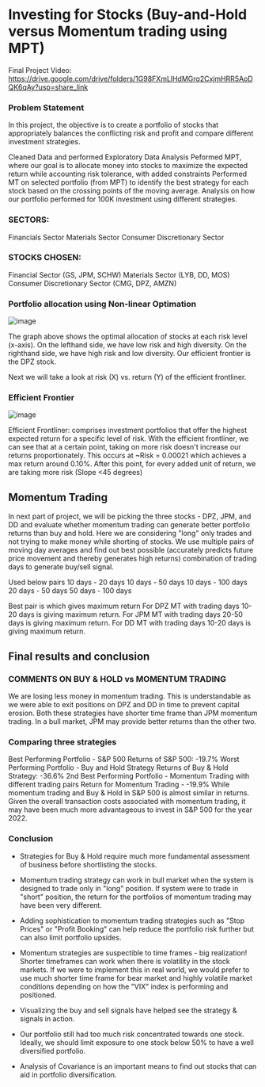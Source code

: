 # Investing for Stocks (Buy-and-Hold versus Momentum trading using MPT)
 Final Project Video: https://drive.google.com/drive/folders/1G98FXmLlHdMGrq2CxjmHRR5AoDQK6qAy?usp=share_link

### Problem Statement
In this project, the objective is to create a portfolio of stocks that appropriately balances the conflicting risk and profit and compare different investment strategies.

Cleaned Data and performed Exploratory Data Analysis
Peformed MPT, where our goal is to allocate money into stocks to maximize the expected return while accounting risk tolerance, with added constraints
Performed MT on selected portfolio (from MPT) to identify the best strategy for each stock based on the crossing points of the moving average.
Analysis on how our portfolio performed for 100K investment using different strategies.
### SECTORS:

Financials Sector
Materials Sector
Consumer Discretionary Sector
### STOCKS CHOSEN:

Financial Sector (GS, JPM, SCHW)
Materials Sector (LYB, DD, MOS)
Consumer Discretionary Sector (CMG, DPZ, AMZN)

### Portfolio allocation using Non-linear Optimation
![image](https://user-images.githubusercontent.com/82319213/214487436-b200589c-d2c1-4a7c-87f4-01378b25e331.png)

The graph above shows the optimal allocation of stocks at each risk level (x-axis). On the lefthand side, we have low risk and high diversity.
On the righthand side, we have high risk and low diversity. Our efficient frontier is the DPZ stock.

Next we will take a look at risk (X) vs. return (Y) of the efficient frontliner.

### Efficient Frontier

![image](https://user-images.githubusercontent.com/82319213/214487534-be7ccecc-3b5e-4e79-9572-9b6bde89361d.png)

Efficient Frontliner: comprises investment portfolios that offer the highest expected return for a specific level of risk.
With the efficient frontliner, we can see that at a certain point, taking on more risk doesn't increase our returns proportionately. This occurs at ~Risk = 0.00021 which achieves a max return around 0.10%. After this point, for every added unit of return, we are taking more risk (Slope <45 degrees)

## Momentum Trading
In next part of project, we will be picking the three stocks - DPZ, JPM, and DD and evaluate whether momentum trading can generate better portfolio returns than buy and hold. Here we are considering "long" only trades and not trying to make money while shorting of stocks. We use multiple pairs of moving day averages and find out best possible (accurately predicts future price movement and thereby generates high returns) combination of trading days to generate buy/sell signal.

Used below pairs
10 days - 20 days
10 days - 50 days
10 days - 100 days
20 days - 50 days
50 days - 100 days

Best pair is which gives maximum return
For DPZ MT with trading days 10-20 days is giving maximum return.
For JPM MT with trading days 20-50 days is giving maximum return.
For DD MT with trading days 10-20 days is giving maximum return.


## Final results and conclusion

### COMMENTS ON BUY & HOLD vs MOMENTUM TRADING
We are losing less money in momentum trading. This is understandable as we were able to exit positions on DPZ and DD in time to prevent capital erosion. Both these strategies have shorter time frame than JPM momentum trading. In a bull market, JPM may provide better returns than the other two.


### Comparing three strategies
Best Performing Portfolio - S&P 500 Returns of S&P 500: -19.7%
Worst Performing Portfolio - Buy and Hold Strategy Returns of Buy & Hold Strategy: -36.6%
2nd Best Performing Portfolio - Momentum Trading with different trading pairs Return for Momentum Trading - -19.9%
While momentum trading and Buy & Hold in S&P 500 is almost similar in returns. Given the overall transaction costs associated with momentum trading, it may have been much more advantageous to invest in S&P 500 for the year 2022.

### Conclusion
* Strategies for Buy & Hold require much more fundamental assessment of business before shortlisting the stocks.

* Momentum trading strategy can work in bull market when the system is designed to trade only in "long" position. If system were to trade in "short" position, the return for the portfolios of momentum trading may have been very different.

* Adding sophistication to momentum trading strategies such as "Stop Prices" or "Profit Booking" can help reduce the portfolio risk further but can also limit portfolio upsides.

* Momentum strategies are suspectible to time frames - big realization! Shorter timeframes can work when there is volatility in the stock markets. If we were to implement this in real world, we would prefer to use much shorter time frame for bear market and highly volatile market conditions depending on how the "VIX" index is performing and positioned.

* Visualizing the buy and sell signals have helped see the strategy & signals in action.

* Our portfolio still had too much risk concentrated towards one stock. Ideally, we should limit exposure to one stock below 50% to have a well diversified portfolio.

* Analysis of Covariance is an important means to find out stocks that can aid in portfolio diversification.
